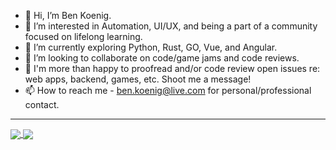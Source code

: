 - 👋 Hi, I’m Ben Koenig.
- 👀 I’m interested in Automation, UI/UX, and being a part of a community focused on lifelong learning.
- 🌱 I’m currently exploring Python, Rust, GO, Vue, and Angular.
- 💞️ I’m looking to collaborate on code/game jams and code reviews.
- 🤝 I'm more than happy to proofread and/or code review open issues re: web apps, backend, games, etc. Shoot me a message!
- 📫 How to reach me - ben.koenig@live.com for personal/professional contact.

<hr />

<a href="https://github.com/anuraghazra/github-readme-stats">
  <img align="center" src="https://github-readme-stats-taqft.vercel.app/api?cache_seconds=86400&username=taqft&custom_title=GitHub%20Stats&card_width=339.75px&line_height=29px&hide=contribs&show_icons=true&include_all_commits=true&hide_rank=true&hide_border=true&theme=transparent&show=prs_merged,prs_merged_percentage" onerror="this.src=null;this.src='https://github-readme-stats-taqft.vercel.app/api?cache_seconds=86400&username=taqft&custom_title=GitHub%20Stats&card_width=339.75px&line_height=29px&hide=contribs&show_icons=true&include_all_commits=true&hide_rank=true&hide_border=true&theme=transparent&show=prs_merged,prs_merged_percentage';" />
</a>
<a href="https://github.com/search?q=committer%3Ataqft&type=commits&s=&o=desc">
  <img align="center" src="https://github-readme-stats-taqft.vercel.app/api/top-langs/?cache_seconds=86400&username=taqft&layout=compact&card_width=339.75px&include_all_commits=true&langs_count=20&size_weight=0.5&count_weight=0.5&hide_border=true&theme=transparent&hide=Handlebars,SCSS,GDScript,GAP,Procfile" onerror="this.src=null;this.src='https://github-readme-stats-taqft.vercel.app/api/top-langs/?cache_seconds=86401&username=taqft&layout=compact&card_width=339.75px&include_all_commits=true&langs_count=20&size_weight=0.5&count_weight=0.5&hide_border=true&theme=transparent&hide=Handlebars,SCSS,GDScript,GAP,Procfile';" />
</a>

<!---
taqft/taqft is a ✨ special ✨ repository because its `README.md` (this file) appears on your GitHub profile.
You can click the Preview link to take a look at your changes.
--->
